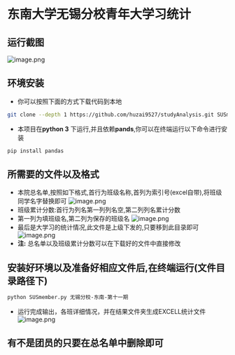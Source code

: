 # 东南大学无锡分校青年大学习统计

## 运行截图
![image.png](https://i.loli.net/2020/10/21/l7APkWE1cm9yTvS.png)
## 环境安装
- 你可以按照下面的方式下载代码到本地
 ```bash
 git clone --depth 1 https://github.com/huzai9527/studyAnalysis.git SUSmember-dev
 ```
- 本项目在**python 3** 下运行,并且依赖**pands**,你可以在终端运行以下命令进行安装
```bash
pip install pandas
```
## 所需要的文件以及格式
- 本院总名单,按照如下格式,首行为班级名称,首列为索引号(excel自带),将班级同学名字替换即可
![image.png](https://i.loli.net/2020/10/21/jMKtVx8bW1lAL9H.png)
- 班级累计分数:首行为列名第一列列名空,第二列列名累计分数
- 第一列为填班级名,第二列为保存的班级名
![image.png](https://i.loli.net/2020/10/21/Lh3eE9PY6QZqMzA.png)
- 最后是大学习的统计情况,此文件是上级下发的,只要移到此目录即可
![image.png](https://i.loli.net/2020/10/21/5hxkHRVJbCaXBpQ.png)
- **注:** 总名单以及班级累计分数可以在下载好的文件中直接修改
## 安装好环境以及准备好相应文件后,在终端运行(文件目录路径下)
```bash
python SUSmember.py 无锡分校-东南-第十一期
```
- 运行完成输出，各班详细情况，并在结果文件夹生成EXCELL统计文件
![image.png](https://i.loli.net/2020/10/21/ZxTS6I9LuAtCnGY.png)

## 有不是团员的只要在总名单中删除即可
